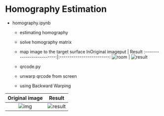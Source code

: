 # Homography Estimation

- homography.ipynb
    - estimating homography
    - solve homography matrix
    - map image to the target surface
InOriginal imageput        |   Result
:-------------------------:|:-------------------------:
![room]([https://github.com/zahrasa/homography-cccc/blob/main/img/room.jpg](https://github.com/zahrasa/Perspective_Transformation/blob/master/input/room.jpg))  |  ![result]([https://github.com/zahrasa/homography-cccc/blob/main/img/result.jpg](https://github.com/zahrasa/Perspective_Transformation/blob/master/input/result.jpg))


    - qrcode.py
    - unwarp qrcode from screen
    - using Backward Warping

Original image             |   Result
:-------------------------:|:-------------------------:
![img](https://raw.githubusercontent.com/w181496/homography/master/input/screen.jpg)  |  ![result](https://github.com/zahrasa/homography-cccc/blob/main/img/result.jpg)

